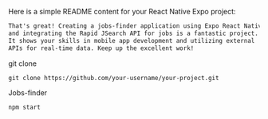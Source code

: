 Here is a simple README content for your React Native Expo project:

```markdown
That's great! Creating a jobs-finder application using Expo React Native
and integrating the Rapid JSearch API for jobs is a fantastic project.
It shows your skills in mobile app development and utilizing external
APIs for real-time data. Keep up the excellent work!
```
git clone
```
git clone https://github.com/your-username/your-project.git
```
Jobs-finder
```
npm start
